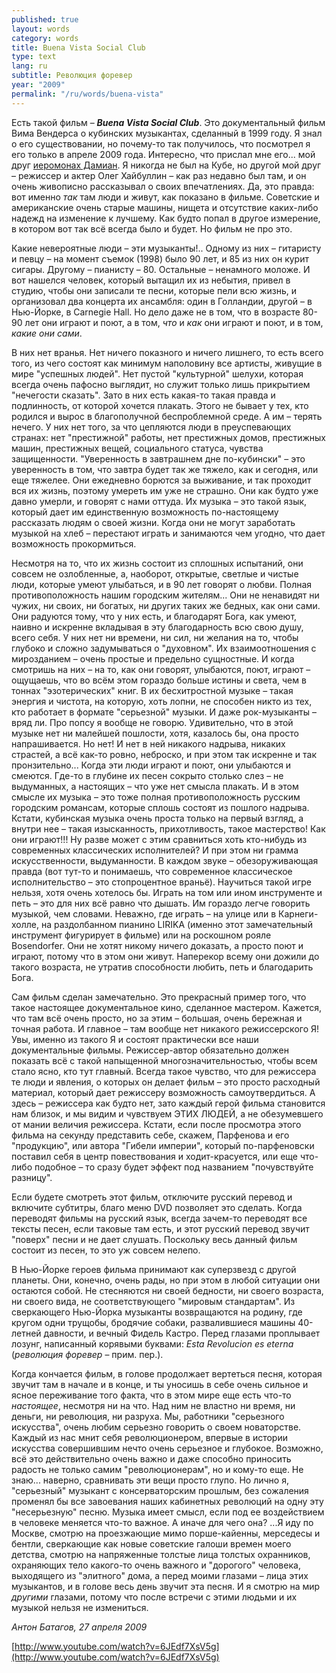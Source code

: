 ```yaml
---
published: true
layout: words
category: words
title: Buena Vista Social Club
type: text
lang: ru
subtitle: Революция форевер
year: "2009"
permalink: "/ru/words/buena-vista"
---
```


Есть такой фильм – **_Buena Vista Social Club_**. Это документальный фильм Вима Вендерса о кубинских музыкантах, сделанный в 1999 году. Я знал о его существовании, но почему-то так получилось, что посмотрел я его только в апреле 2009 года. Интересно, что прислал мне его... мой друг [иеромонах Дамиан](/batagov/ru/words/damian-letters/). Я никогда не был на Кубе, но другой мой друг – режиссер и актер Олег Хайбуллин – как раз недавно был там, и он очень живописно рассказывал о своих впечатлениях. Да, это правда: вот именно _так_ там люди и живут, как показано в фильме. Советские и американские очень старые машины, нищета и отсутствие каких-либо надежд на изменение к лучшему. Как будто попал в другое измерение, в котором вот так всё всегда было и будет. Но фильм не про это.

Какие невероятные люди – эти музыканты!.. Одному из них – гитаристу и певцу – на момент съемок (1998) было 90 лет, и 85 из них он курит сигары. Другому – пианисту – 80. Остальные – ненамного моложе. И вот нашелся человек, который вытащил их из небытия, привел в студию, чтобы они записали те песни, которые пели всю жизнь, и организовал два концерта их ансамбля: один в Голландии, другой – в Нью-Йорке, в Carnegie Hall. Но дело даже не в том, что в возрасте 80-90 лет они играют и поют, а в том, _что_ и _как_ они играют и поют, и в том, _какие они сами_.

В них нет вранья. Нет ничего показного и ничего лишнего, то есть всего того, из чего состоят как минимум наполовину все артисты, живущие в мире "успешных людей". Нет пустой "культурной" шелухи, которая всегда очень пафосно выглядит, но служит только лишь прикрытием "нечегости сказать". Зато в них есть какая-то такая правда и подлинность, от которой хочется плакать. Этого не бывает у тех, кто родился и вырос в благополучной беспроблемной среде. А им – терять нечего. У них нет того, за что цепляются люди в преуспевающих странах: нет "престижной" работы, нет престижных домов, престижных машин, престижных вещей, социального статуса, чувства защищенности. "Уверенность в завтрашнем дне по-кубински" – это уверенность в том, что завтра будет так же тяжело, как и сегодня, или еще тяжелее. Они ежедневно борются за выживание, и так проходит вся их жизнь, поэтому умереть им уже не страшно. Они как будто уже давно умерли, и говорят с нами оттуда. Их музыка – это такой язык, который дает им единственную возможность по-настоящему рассказать людям о своей жизни. Когда они не могут заработать музыкой на хлеб – перестают играть и занимаются чем угодно, что дает возможность прокормиться.

Несмотря на то, что их жизнь состоит из сплошных испытаний, они совсем не озлобленные, а, наоборот, открытые, светлые и чистые люди, которые умеют улыбаться, и в 90 лет говорят о любви. Полная противоположность нашим городским жителям... Они не ненавидят ни чужих, ни своих, ни богатых, ни других таких же бедных, как они сами. Они радуются тому, что у них есть, и благодарят Бога, как умеют, наивно и искренне вкладывая в эту благодарность всю свою душу, всего себя. У них нет ни времени, ни сил, ни желания на то, чтобы глубоко и сложно задумываться о "духовном". Их взаимоотношения с мирозданием – очень простые и предельно сущностные. И когда смотришь на них – на то, как они говорят, улыбаются, поют, играют – ощущаешь, что во всём этом гораздо больше истины и света, чем в тоннах "эзотерических" книг. В их бесхитростной музыке – такая энергия и чистота, на которую, хоть лопни, не способен никто из тех, кто работает в формате "серьезной" музыки. И даже рок-музыканты – вряд ли. Про попсу я вообще не говорю. Удивительно, что в этой музыке нет ни малейшей пошлости, хотя, казалось бы, она просто напрашивается. Но нет! И нет в ней никакого надрыва, никаких страстей, а всё как-то ровно, неброско, и при этом так искренне и так пронзительно...  Когда эти люди играют и поют, они улыбаются и смеются. Где-то в глубине их песен сокрыто столько слез – не выдуманных, а настоящих – что уже нет смысла плакать. И в этом смысле их музыка – это тоже полная противоположность русским городским романсам, которые сплошь состоят из пошлого надрыва. Кстати, кубинская музыка очень проста только на первый взгляд, а внутри нее – такая изысканность, прихотливость, такое мастерство! Как они играют!!! Ну разве может с этим сравниться хоть кто-нибудь из современных классических исполнителей? И при этом ни грамма искусственности, выдуманности. В каждом звуке – обезоруживающая правда (вот тут-то и понимаешь, что современное классическое исполнительство – это стопроцентное враньё). Научиться такой игре нельзя, хотя очень хотелось бы. Играть на том или ином инструменте и петь – это для них всё равно что дышать. Им гораздо легче говорить музыкой, чем словами. Неважно, где играть – на улице или в Карнеги-холле, на раздолбанном пианино LIRIKA (именно этот замечательный инструмент фигурирует в фильме) или на роскошном рояле Bosendorfer. Они не хотят никому ничего доказать, а просто поют и играют, потому что в этом они живут. Наперекор всему они дожили до такого возраста, не утратив способности любить, петь и благодарить Бога.

Сам фильм сделан замечательно. Это прекрасный пример того, что такое настоящее документальное кино, сделанное мастером. Кажется, что там всё очень просто, но за этим – большая, очень бережная и точная работа. И главное – там вообще нет никакого режиссерского Я! Увы, именно из такого Я и состоят практически все наши документальные фильмы. Режиссер-автор обязательно должен показать всё с такой напыщенной многозначительностью, чтобы всем стало ясно, кто тут главный. Всегда такое чувство, что для режиссера те люди и явления, о которых он делает фильм – это просто расходный материал, который дает режиссеру возможность самоутвердиться. А здесь – режиссера как будто нет, зато каждый герой фильма становится нам близок, и мы видим и чувствуем ЭТИХ ЛЮДЕЙ, а не обезумевшего от мании величия режиссера. Кстати, если после просмотра этого фильма на секунду представить себе, скажем, Парфенова и его "продукцию", или автора "Гибели империи", который по-парфеновски поставил себя в центр повествования и ходит-красуется, или еще что-либо подобное – то сразу будет эффект под названием "почувствуйте разницу".

Если будете смотреть этот фильм, отключите русский перевод и включите субтитры, благо меню DVD позволяет это сделать. Когда переводят фильмы на русский язык, всегда зачем-то переводят все тексты песен, если таковые там есть, и этот русский перевод звучит "поверх" песни и не дает слушать. Поскольку весь данный фильм состоит из песен, то это уж совсем нелепо.

В Нью-Йорке героев фильма принимают как суперзвезд с другой планеты. Они, конечно, очень рады, но при этом в любой ситуации они остаются собой. Не стесняются ни своей бедности, ни своего возраста, ни своего вида, не соответствующего "мировым стандартам". Из сверкающего Нью-Йорка музыканты возвращаются на родину, где кругом одни трущобы, бродячие собаки, развалившиеся машины 40-летней давности, и вечный Фидель Кастро. Перед глазами проплывает лозунг, написанный корявыми буквами: _Esta Revolucion es eterna_ (_революция форевер_ – прим. пер.).

Когда кончается фильм, в голове продолжает вертеться песня, которая звучит там в начале и в конце, и ты уносишь в себе очень сильное и ясное переживание того факта, что в этом мире еще есть что-то _настоящее_, несмотря ни на что. Над ним не властно ни время, ни деньги, ни революция, ни разруха. Мы, работники "серьезного искусства", очень любим серьезно говорить о своем новаторстве. Каждый из нас мнит себя революционером, впервые в истории искусства совершившим нечто очень серьезное и глубокое. Возможно, всё это действительно очень важно и даже способно приносить радость не только самим "революционерам", но и кому-то еще. Не знаю... наверно, сравнивать эти вещи просто глупо. Но лично я, "серьезный" музыкант с консерваторским прошлым, без сожаления променял бы все завоевания наших кабинетных революций на одну эту "несерьезную" песню. Музыка имеет смысл, если под ее воздействием в человеке меняется что-то важное. А иначе для чего она? ...Я иду по Москве, смотрю на проезжающие мимо порше-кайенны, мерседесы и бентли, сверкающие как новые советские галоши времен моего детства, смотрю на напряженные толстые лица толстых охранников, охраняющих тело какого-то очень важного и "дорогого" человека, выходящего из "элитного" дома, а перед моими глазами – лица этих музыкантов, и в голове весь день звучит эта песня. И я смотрю на мир _другими_ глазами, потому что после встречи с этими людьми и их музыкой нельзя не измениться.

_Антон Батагов, 27 апреля 2009_

[http://www.youtube.com/watch?v=6JEdf7XsV5g](http://www.youtube.com/watch?v=6JEdf7XsV5g)